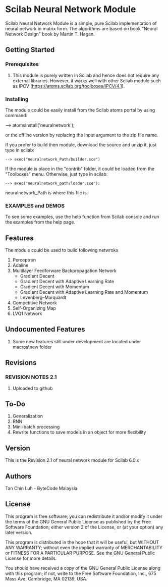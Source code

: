 # Scilab Neural Network Module

Scilab Neural Network Module is a simple, pure Scilab implementation of neural network in matrix form. The algorithms are based on book "Neural Network Design" book by Martin T. Hagan. 

## Getting Started


### Prerequisites

1. This module is purely written in Scilab and hence does not require any external libraries. However, it works well with other Scilab module such as IPCV (https://atoms.scilab.org/toolboxes/IPCV/4.1). 


### Installing

The module could be easily install from the Scilab atoms portal by using command:

--> atomsInstall('neuralnetwork'); 

or the offline version by replacing the input argument to the zip file name.

If you prefer to build then module, download the source and unzip it, just type in scilab:

```
--> exec("neuralnetwork_Path/builder.sce")
```

If the module is place in the "contrib" folder, it could be loaded from the "Toolboxes" menu. Otherwise, just type in scilab:

``` 
--> exec("neuralnetwork_path/loader.sce"); 
```

neuralnetwork_Path is where this file is.

### EXAMPLES and DEMOS
 To see some examples, use the help function from Scilab console and run the examples from the help page.


## Features
The module could be used to build following netwroks
1. Perceptron
2. Adaline
3. Multilayer Feedforware Backpropagation Network
   - Gradient Decent
   - Gradient Decent with Adaptive Learning Rate
   - Gradient Decent with Momentum
   - Gradient Decent with Adaptive Learning Rate and Momentum
   - Levenberg–Marquardt
4. Competitive Network
5. Self-Organizing Map
6. LVQ1 Network

## Undocumented Features
1. Some new features still under development are located under macros\new folder

## Revisions

### REVISION NOTES 2.1
1. Uploaded to github

## To-Do
1. Generalization
2. RNN
3. Mini-batch processing
4. Rewrite functions to save models in an object for more flexibility
 

## Version

This is the Revision 2.1 of neural network module for Scilab 6.0.x

## Authors

Tan Chin Luh - ByteCode Malaysia

## License

This program is free software; you can redistribute it and/or modify it under the terms of the GNU General Public License as published by the Free Software Foundation; either version 2 of the License, or (at your option) any later version.

This program is distributed in the hope that it will be useful, but WITHOUT ANY WARRANTY; without even the implied warranty of MERCHANTABILITY or FITNESS FOR A PARTICULAR PURPOSE.  See the GNU General Public License for more details.

You should have received a copy of the GNU General Public License along with this program; if not, write to the Free Software Foundation, Inc., 675 Mass Ave, Cambridge, MA 02139, USA.



